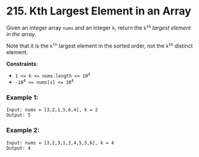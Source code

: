 # 215. Kth Largest Element in an Array

Given an integer array `nums` and an integer `k`, return the <code>k<sup>th</sup></code> *largest element in the array*.

Note that it is the <code>k<sup>th</sup></code> largest element in the sorted order, not the <code>k<sup>th</sup></code> distinct element.

**Constraints**:

- <code>1 <= k <= nums.length <= 10<sup>4</sup></code>
- <code>-10<sup>4</sup> <= nums[i] <= 10<sup>4</sup></code>

### Example 1:

```
Input: nums = [3,2,1,5,6,4], k = 2
Output: 5
```

### Example 2:

```
Input: nums = [3,2,3,1,2,4,5,5,6], k = 4
Output: 4
```
